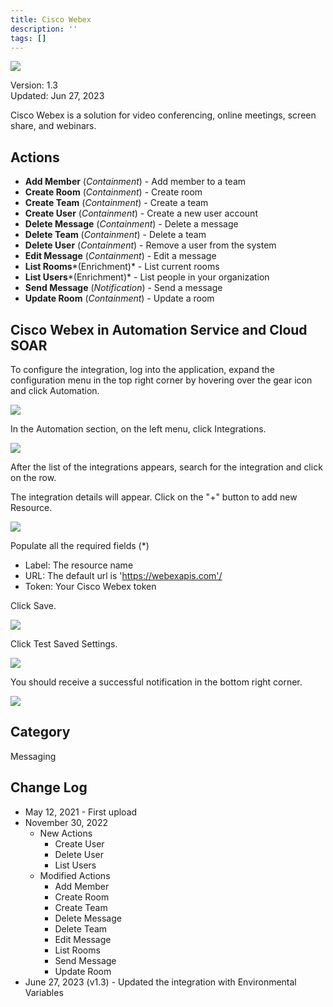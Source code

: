 ```yaml
---
title: Cisco Webex
description: ''
tags: []
---
```


![](/img/platform-services/automation-service/app-central/logos/cisco-webex.png)

Version: 1.3  
Updated: Jun 27, 2023

Cisco Webex is a solution for video conferencing, online meetings, screen share, and webinars.

## Actions

* **Add Member** (*Containment*) - Add member to a team
* **Create Room** (*Containment*) - Create room
* **Create Team** (*Containment*) - Create a team
* **Create User** (*Containment*) - Create a new user account
* **Delete Message** (*Containment*) - Delete a message
* **Delete Team** (*Containment*) - Delete a team
* **Delete User** (*Containment*) - Remove a user from the system
* **Edit Message** (*Containment*) - Edit a message
* **List Rooms***(Enrichment)* - List current rooms
* **List Users***(Enrichment)* - List people in your organization
* **Send Message** (*Notification*) - Send a message
* **Update Room** (*Containment*) - Update a room

## Cisco Webex in Automation Service and Cloud SOAR

To configure the integration, log into the application, expand the configuration menu in the top right corner by hovering over the gear icon and click Automation.

![](/img/platform-services/automation-service/app-central/integrations/cisco-webex/cisco-webex-1.png)

In the Automation section, on the left menu, click Integrations.

![](/img/platform-services/automation-service/app-central/integrations/cisco-webex/cisco-webex-2.png)

After the list of the integrations appears, search for the integration and click on the row.

The integration details will appear. Click on the "+" button to add new Resource.

![](/img/platform-services/automation-service/app-central/integrations/cisco-webex/cisco-webex-3.png)

Populate all the required fields (\*)

* Label: The resource name
* URL: The default url is 'https://webexapis.com'/
* Token: Your Cisco Webex token

Click Save.

![](/img/platform-services/automation-service/app-central/integrations/cisco-webex/cisco-webex-4.png)

Click Test Saved Settings.

![](/img/platform-services/automation-service/app-central/integrations/cisco-webex/cisco-webex-5.png)

You should receive a successful notification in the bottom right corner.

![](/img/platform-services/automation-service/app-central/integrations/cisco-webex/cisco-webex-6.png)

## Category

Messaging

## Change Log

* May 12, 2021 - First upload
* November 30, 2022
	+ New Actions
		- Create User
		- Delete User
		- List Users
	+ Modified Actions
		- Add Member
		- Create Room
		- Create Team
		- Delete Message
		- Delete Team
		- Edit Message
		- List Rooms
		- Send Message
		- Update Room
* June 27, 2023 (v1.3) - Updated the integration with Environmental Variables
